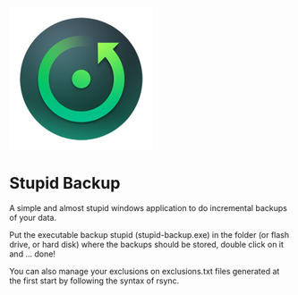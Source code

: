 ![Logo](resource/icon.png)

# Stupid Backup
A simple and almost stupid windows application to do incremental backups of your data.

Put the executable backup stupid (stupid-backup.exe) in the folder (or flash drive, or hard disk) where the backups should be stored, double click on it and ... done!

You can also manage your exclusions on exclusions.txt files generated at the first start by following the syntax of rsync.
